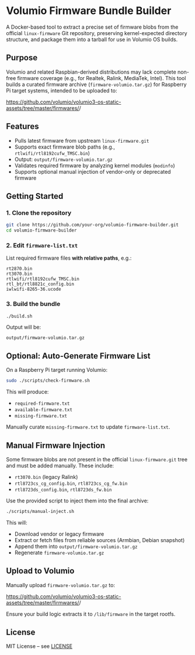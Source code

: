 # Volumio Firmware Bundle Builder

A Docker-based tool to extract a precise set of firmware blobs from the official `linux-firmware` Git repository, preserving kernel-expected directory structure, and package them into a tarball for use in Volumio OS builds.

## Purpose

Volumio and related Raspbian-derived distributions may lack complete non-free firmware coverage (e.g., for Realtek, Ralink, MediaTek, Intel). This tool builds a curated firmware archive (`firmware-volumio.tar.gz`) for Raspberry Pi target systems, intended to be uploaded to:

https://github.com/volumio/volumio3-os-static-assets/tree/master/firmwares/<target>/

## Features

- Pulls latest firmware from upstream `linux-firmware.git`
- Supports exact firmware blob paths (e.g., `rtlwifi/rtl8192cufw_TMSC.bin`)
- Output: `output/firmware-volumio.tar.gz`
- Validates required firmware by analyzing kernel modules (`modinfo`)
- Supports optional manual injection of vendor-only or deprecated firmware

## Getting Started

### 1. Clone the repository

```bash
git clone https://github.com/your-org/volumio-firmware-builder.git
cd volumio-firmware-builder
```

### 2. Edit `firmware-list.txt`

List required firmware files **with relative paths**, e.g.:

```
rt2870.bin
rt3070.bin
rtlwifi/rtl8192cufw_TMSC.bin
rtl_bt/rtl8821c_config.bin
iwlwifi-8265-36.ucode
```

### 3. Build the bundle

```bash
./build.sh
```

Output will be:

```
output/firmware-volumio.tar.gz
```


## Optional: Auto-Generate Firmware List

On a Raspberry Pi target running Volumio:

```bash
sudo ./scripts/check-firmware.sh
```

This will produce:

- `required-firmware.txt`
- `available-firmware.txt`
- `missing-firmware.txt`

Manually curate `missing-firmware.txt` to update `firmware-list.txt`.

## Manual Firmware Injection

Some firmware blobs are not present in the official `linux-firmware.git` tree and must be added manually. These include:

- `rt3070.bin` (legacy Ralink)
- `rtl8723cs_cg_config.bin`, `rtl8723cs_cg_fw.bin`
- `rtl8723ds_config.bin`, `rtl8723ds_fw.bin`

Use the provided script to inject them into the final archive:

```bash
./scripts/manual-inject.sh
```

This will:
- Download vendor or legacy firmware
- Extract or fetch files from reliable sources (Armbian, Debian snapshot)
- Append them into `output/firmware-volumio.tar.gz`
- Regenerate `firmware-volumio.tar.gz`


## Upload to Volumio

Manually upload `firmware-volumio.tar.gz` to:

https://github.com/volumio/volumio3-os-static-assets/tree/master/firmwares/<target>/

Ensure your build logic extracts it to `/lib/firmware` in the target rootfs.

## License

MIT License – see [LICENSE](./LICENSE)
